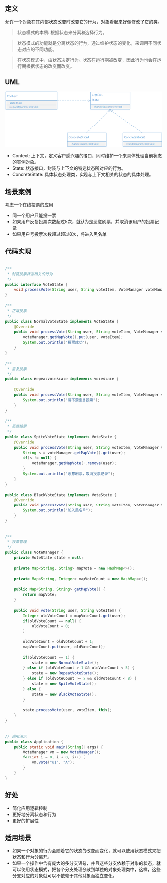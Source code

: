 ## 定义

允许一个对象在其内部状态改变时改变它的行为，对象看起来好像修改了它的类。

> 状态模式的本质: 根据状态来分离和选择行为。

> 状态模式的功能就是分离状态的行为，通过维护状态的变化，来调用不同状态对应的不同功能。

> 在状态模式中，由状态决定行为。状态在运行期被改变，因此行为也会在运行期根据状态的改变而改变。

## UML

![uml](uml.png)

- Context: 上下文，定义客户感兴趣的接口，同时维护一个来具体处理当前状态的实例对象。
- State: 状态接口，封装与上下文的特定状态所对应的行为。
- ConcreteState: 具体状态处理类，实现与上下文相关的状态的具体处理。

## 场景案例

考虑一个在线投票的应用

- 同一个用户只能投一票
- 如果用户反复投票次数超过5次，就认为是恶意刷票，并取消该用户的投票记录
- 如果用户号投票次数超过超过8次，将进入黑名单

## 代码实现

```java

/**
 * 封装投票状态相关的行为
 */
public interface VoteState {
    void processVote(String user, String voteItem, VoteManager voteManager);
}

/**
 * 正常投票
 */
public class NormalVoteState implements VoteState {
    @Override
    public void processVote(String user, String voteItem, VoteManager voteManager) {
        voteManager.getMapVote().put(user, voteItem);
        System.out.println("投票成功");
    }
}

/**
 * 重复投票
 */
public class RepeatVoteState implements VoteState {

    @Override
    public void processVote(String user, String voteItem, VoteManager voteManager) {
        System.out.println("请不要重复投票");
    }
}

/**
 * 恶意投票
 */
public class SpiteVoteState implements VoteState {
    @Override
    public void processVote(String user, String voteItem, VoteManager voteManager) {
        String s = voteManager.getMapVote().get(user);
        if(s != null) {
            voteManager.getMapVote().remove(user);
        }
        System.out.println("恶意刷票，取消投票记录");
    }
}

public class BlackVoteState implements VoteState {
    @Override
    public void processVote(String user, String voteItem, VoteManager voteManager) {
        System.out.println("加入黑名单");
    }
}


/**
 * 投票管理
 */
public class VoteManager {
    private VoteState state = null;

    private Map<String, String> mapVote = new HashMap<>();

    private Map<String, Integer> mapVoteCount = new HashMap<>();

    public Map<String, String> getMapVote() {
        return mapVote;
    }

    public void vote(String user, String voteItem) {
        Integer oldVoteCount = mapVoteCount.get(user);
        if(oldVoteCount == null) {
            oldVoteCount = 0;
        }

        oldVoteCount = oldVoteCount + 1;
        mapVoteCount.put(user, oldVoteCount);

        if(oldVoteCount == 1) {
            state = new NormalVoteState();
        } else if (oldVoteCount > 1 && oldVoteCount < 5) {
            state = new RepeatVoteState();
        } else if (oldVoteCount >= 5 && oldVoteCount < 8) {
            state = new SpiteVoteState();
        } else {
            state = new BlackVoteState();
        }

        state.processVote(user, voteItem, this);
    }
}


// 调用演示
public class Application {
    public static void main(String[] args) {
        VoteManager vm = new VoteManager();
        for(int i = 0; i < 8; i++) {
            vm.vote("u1", "A");
        }
    }
}

```

## 好处 

- 简化应用逻辑控制
- 更好地分离状态和行为
- 更好的扩展性

## 适用场景

- 如果一个对象的行为会随着它的状态的改变而变化，就可以使用状态模式来把状态和行为分离开。
- 如果一个操作中含有庞大的多分支语句，并且这些分支依赖于对象的状态，就可以使用状态模式，把各个分支处理分散到单独的对象处理类中，这样，这些分支对应的对象就可以不依赖于其他对象而独立变化。

